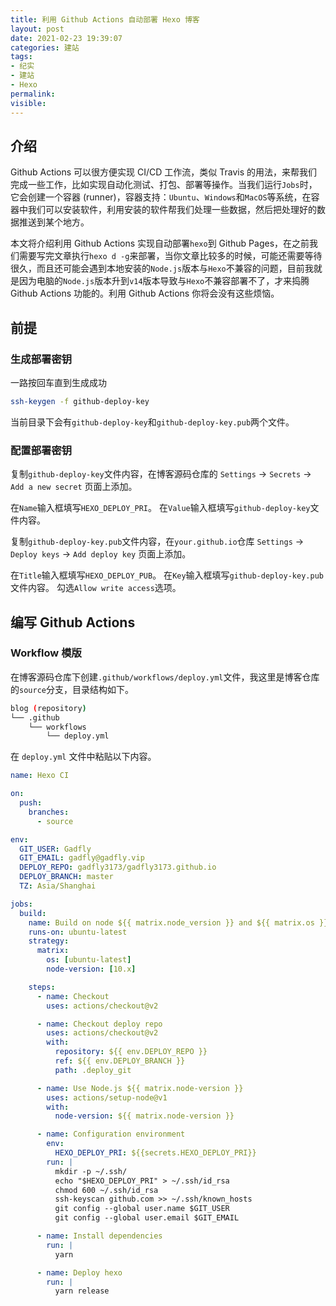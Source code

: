 ```yaml
---
title: 利用 Github Actions 自动部署 Hexo 博客
layout: post
date: 2021-02-23 19:39:07
categories: 建站
tags:
- 纪实
- 建站
- Hexo
permalink:
visible:
---
```

## 介绍
Github Actions 可以很方便实现 CI/CD 工作流，类似 Travis 的用法，来帮我们完成一些工作，比如实现自动化测试、打包、部署等操作。当我们运行`Jobs`时，它会创建一个容器 (runner)，容器支持：`Ubuntu`、`Windows`和`MacOS`等系统，在容器中我们可以安装软件，利用安装的软件帮我们处理一些数据，然后把处理好的数据推送到某个地方。

本文将介绍利用 Github Actions 实现自动部署`hexo`到 Github Pages，在之前我们需要写完文章执行`hexo d -g`来部署，当你文章比较多的时候，可能还需要等待很久，而且还可能会遇到本地安装的`Node.js`版本与`Hexo`不兼容的问题，目前我就是因为电脑的`Node.js`版本升到`v14`版本导致与`Hexo`不兼容部署不了，才来捣腾 Github Actions 功能的。利用 Github Actions 你将会没有这些烦恼。

## 前提
### 生成部署密钥
一路按回车直到生成成功
```bash
ssh-keygen -f github-deploy-key
```
当前目录下会有`github-deploy-key`和`github-deploy-key.pub`两个文件。

### 配置部署密钥
复制`github-deploy-key`文件内容，在博客源码仓库的 `Settings` -> `Secrets` -> `Add a new secret` 页面上添加。

在`Name`输入框填写`HEXO_DEPLOY_PRI`。
在`Value`输入框填写`github-deploy-key`文件内容。

复制`github-deploy-key.pub`文件内容，在`your.github.io`仓库 `Settings` -> `Deploy keys` -> `Add deploy key` 页面上添加。

在`Title`输入框填写`HEXO_DEPLOY_PUB`。
在`Key`输入框填写`github-deploy-key.pub`文件内容。
勾选`Allow write access`选项。

## 编写 Github Actions
### Workflow 模版
在博客源码仓库下创建`.github/workflows/deploy.yml`文件，我这里是博客仓库的`source`分支，目录结构如下。
```bash
blog (repository)
└── .github
    └── workflows
        └── deploy.yml
```
在 `deploy.yml` 文件中粘贴以下内容。
```yaml
name: Hexo CI

on:
  push:
    branches:
      - source

env:
  GIT_USER: Gadfly
  GIT_EMAIL: gadfly@gadfly.vip
  DEPLOY_REPO: gadfly3173/gadfly3173.github.io
  DEPLOY_BRANCH: master
  TZ: Asia/Shanghai

jobs:
  build:
    name: Build on node ${{ matrix.node_version }} and ${{ matrix.os }}
    runs-on: ubuntu-latest
    strategy:
      matrix:
        os: [ubuntu-latest]
        node-version: [10.x]

    steps:
      - name: Checkout
        uses: actions/checkout@v2

      - name: Checkout deploy repo
        uses: actions/checkout@v2
        with:
          repository: ${{ env.DEPLOY_REPO }}
          ref: ${{ env.DEPLOY_BRANCH }}
          path: .deploy_git

      - name: Use Node.js ${{ matrix.node-version }}
        uses: actions/setup-node@v1
        with:
          node-version: ${{ matrix.node-version }}

      - name: Configuration environment
        env:
          HEXO_DEPLOY_PRI: ${{secrets.HEXO_DEPLOY_PRI}}
        run: |
          mkdir -p ~/.ssh/
          echo "$HEXO_DEPLOY_PRI" > ~/.ssh/id_rsa
          chmod 600 ~/.ssh/id_rsa
          ssh-keyscan github.com >> ~/.ssh/known_hosts
          git config --global user.name $GIT_USER
          git config --global user.email $GIT_EMAIL

      - name: Install dependencies
        run: |
          yarn

      - name: Deploy hexo
        run: |
          yarn release
```

